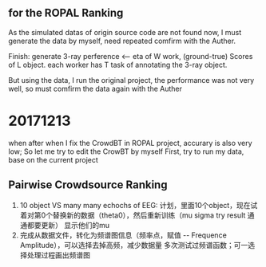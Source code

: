 ## for the ROPAL Ranking
As the simulated datas of origin source code are not found now, I must generate the data by myself, need repeated comfirm with the Auther.

Finish: generate 3-ray perference <-- eta of W work, (ground-true) Scores of L object. each worker has T task of annotating the 3-ray object.

But using the data, I run the original project, the performance was not very well, so must comfirm the data again with the Auther



# 20171213
when after when I fix the CrowdBT in ROPAL project, accurary is also very low; 
So let me try to edit the CrowBT by myself
First, try to run my data, base on the current project




## Pairwise Crowdsource Ranking

1. 10 object VS many many echochs of EEG:
    计划，里面10个object，现在试着对第0个替换新的数据（theta0），然后重新训练（mu sigma try result 通通都要更新）
    显示他们的mu
1. 完成从数据文件，转化为频谱图信息（频率点，赋值 -- Frequence Amplitude），可以选择去掉高频，减少数据量
    多次测试过频谱函数；可一选择处理过程画出频谱图
